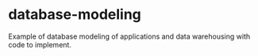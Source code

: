 # database-modeling
Example of database modeling of applications and data warehousing with code to implement. 
